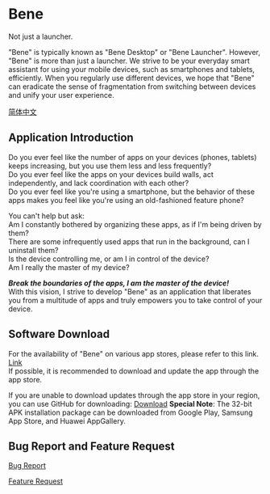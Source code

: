 # Bene

Not just a launcher.


"Bene" is typically known as "Bene Desktop" or "Bene Launcher". 
However, "Bene" is more than just a launcher. 
We strive to be your everyday smart assistant for using your mobile devices, such as smartphones and tablets, efficiently. 
When you regularly use different devices, we hope that "Bene" can eradicate the sense of fragmentation from switching between devices and unify your user experience.



[简体中文](https://github.com/joeyzhao1005/bene#readme)

## Application Introduction
Do you ever feel like the number of apps on your devices (phones, tablets) keeps increasing, but you use them less and less frequently?  
Do you ever feel like the apps on your devices build walls, act independently, and lack coordination with each other?  
Do you ever feel like you're using a smartphone, but the behavior of these apps makes you feel like you're using an old-fashioned feature phone?  

You can't help but ask:  
Am I constantly bothered by organizing these apps, as if I'm being driven by them?  
There are some infrequently used apps that run in the background, can I uninstall them?  
Is the device controlling me, or am I in control of the device?  
Am I really the master of my device?  



***Break the boundaries of the apps, I am the master of the device!***  
With this vision, I strive to develop "Bene" as an application that liberates you from a multitude of apps and truly empowers you to take control of your device.  

## Software Download
For the availability of "Bene" on various app stores, please refer to this link. [Link](https://github.com/joeyzhao1005/bene/blob/main/note/app_store.md)  
If possible, it is recommended to download and update the app through the app store.

If you are unable to download updates through the app store in your region, you can use GitHub for downloading:
[Download](https://github.com/joeyzhao1005/bene/releases)
**Special Note**: The 32-bit APK installation package can be downloaded from Google Play, Samsung App Store, and Huawei AppGallery.



## Bug Report and Feature Request


[Bug Report](https://github.com/joeyzhao1005/bene/issues/new?assignees=&labels=&projects=&template=bug-report-%E6%8F%90%E4%BA%A4bug.md&title=)

[Feature Request](https://github.com/joeyzhao1005/bene/issues/new?assignees=&labels=&projects=&template=feature-request-%E5%8A%9F%E8%83%BD%E9%9C%80%E6%B1%82.md&title=)
